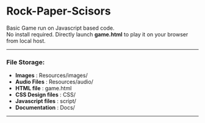 # Rock-Paper-Scisors
<!-- Basic Web Hosted Game coded in Javascript -->

Basic Game run on Javascript based code.<br>
No install required. Directly launch **game.html** to play it on your browser from local host.

---
<div>
  <h3>File Storage:</h3>
  <ul>
    <li><b>Images</b> : Resources/images/</li>
    <li><b>Audio Files</b> : Resources/audio/</li>
    <li><b>HTML file</b> : game.html</li>
    <li><b>CSS Design files</b> : CSS/</li>
    <li><b>Javascript files</b> : script/</li>
    <li><b>Documentation</b> : Docs/</li>
  </ul>
</div>

---
